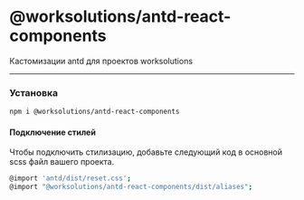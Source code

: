 # @worksolutions/antd-react-components

Кастомизации antd для проектов worksolutions

---
### Установка

```bash
npm i @worksolutions/antd-react-components
```

#### Подключение стилей

Чтобы подключить стилизацию, добавьте следующий код в основной scss файл вашего проекта.

```bash
@import 'antd/dist/reset.css';
@import "@worksolutions/antd-react-components/dist/aliases";
```